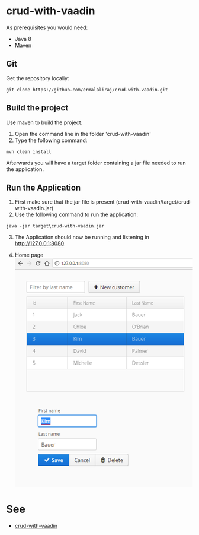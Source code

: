 # crud-with-vaadin

As prerequisites you would need:
- Java 8 
- Maven

## Git

Get the repository locally:

```
git clone https://github.com/ermalaliraj/crud-with-vaadin.git
```

## Build the project

Use maven to build the project.

1. Open the command line in the folder 'crud-with-vaadin'
2. Type the following command:

```
mvn clean install
```
Afterwards you will have a target folder containing a jar file needed to run the application.
 
## Run the Application

1. First make sure that the jar file is present (crud-with-vaadin/target/crud-with-vaadin.jar)
2. Use the following command to run the application:
```
java -jar target\crud-with-vaadin.jar
```
3. The Application should now be running and listening in http://127.0.0.1:8080 

4. Home page
![app](./doc/homepage.png)
 

# See
* [crud-with-vaadin](https://spring.io/guides/gs/crud-with-vaadin/)
 
 